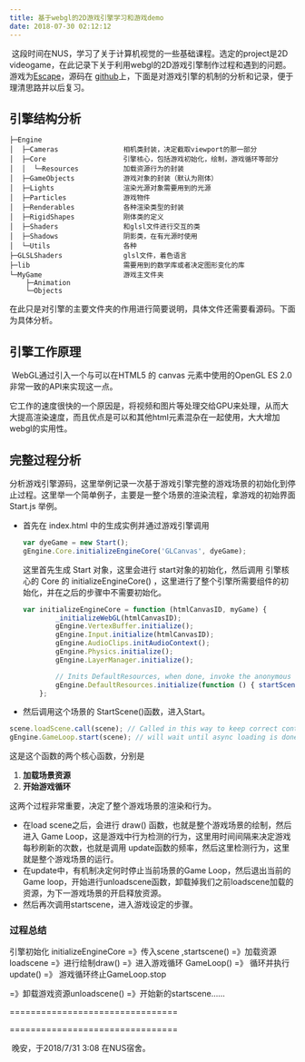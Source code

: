 ```yaml
---
title: 基于webgl的2D游戏引擎学习和游戏demo
date: 2018-07-30 02:12:12
---
```


​	这段时间在NUS，学习了关于计算机视觉的一些基础课程。选定的project是2D videogame，在此记录下关于利用webgl的2D游戏引擎制作过程和遇到的问题。游戏为[Escape](https://veeupup.github.io/Escape)，源码在 [github](https://github.com/Veeupup/Escape)上，下面是对游戏引擎的机制的分析和记录，便于理清思路并以后复习。

## 引擎结构分析

```
├─Engine				
│  ├─Cameras				相机类封装，决定截取viewport的那一部分
│  ├─Core					引擎核心，包括游戏初始化，绘制，游戏循环等部分
│  │  └─Resources			加载资源行为的封装
│  ├─GameObjects			游戏对象的封装（默认为刚体）
│  ├─Lights					渲染光源对象需要用到的光源	
│  ├─Particles				游戏物件
│  ├─Renderables			各种渲染类型的封装
│  ├─RigidShapes			刚体类的定义
│  ├─Shaders				和glsl文件进行交互的类
│  ├─Shadows				阴影类，在有光源时使用
│  └─Utils					各种
├─GLSLShaders				glsl文件，着色语言
├─lib						需要用到的数学库或者决定图形变化的库
└─MyGame					游戏主文件夹
    ├─Animation
    └─Objects
```

​	在此只是对引擎的主要文件夹的作用进行简要说明，具体文件还需要看源码。下面为具体分析。

<!-- more --> 

## 引擎工作原理

​	WebGL通过引入一个与可以在HTML5 的 canvas 元素中使用的OpenGL ES 2.0非常一致的API来实现这一点。 

​	它工作的速度很快的一个原因是，将视频和图片等处理交给GPU来处理，从而大大提高渲染速度，而且优点是可以和其他html元素混杂在一起使用，大大增加webgl的实用性。

## 完整过程分析

​	分析游戏引擎源码，这里举例记录一次基于游戏引擎完整的游戏场景的初始化到停止过程。这里举一个简单例子，主要是一整个场景的渲染流程，拿游戏的初始界面 Start.js 举例。

* 首先在 index.html 中的生成实例并通过游戏引擎调用

  ```javascript
  var dyeGame = new Start();
  gEngine.Core.initializeEngineCore('GLCanvas', dyeGame);
  ```

  这里首先生成 Start 对象，这里会进行 start对象的初始化，然后调用 引擎核心的 Core 的 initializeEngineCore() ，这里进行了整个引擎所需要组件的初始化，并在之后的步骤中不需要初始化。

  ```javascript
  var initializeEngineCore = function (htmlCanvasID, myGame) {
          _initializeWebGL(htmlCanvasID);
          gEngine.VertexBuffer.initialize();
          gEngine.Input.initialize(htmlCanvasID);
          gEngine.AudioClips.initAudioContext();
          gEngine.Physics.initialize();
          gEngine.LayerManager.initialize();
  
          // Inits DefaultResources, when done, invoke the anonymous function to call startScene(myGame).
          gEngine.DefaultResources.initialize(function () { startScene(myGame); });
      };
  ```

* 然后调用这个场景的 StartScene()函数，进入Start。

```javascript
scene.loadScene.call(scene); // Called in this way to keep correct context
gEngine.GameLoop.start(scene); // will wait until async loading is done and call scene.initialize()
```

这是这个函数的两个核心函数，分别是

1. **加载场景资源**
2. **开始游戏循环**

这两个过程非常重要，决定了整个游戏场景的渲染和行为。

* 在load scene之后，会进行 draw() 函数，也就是整个游戏场景的绘制，然后进入 Game Loop，这是游戏中行为检测的行为，这里用时间间隔来决定游戏每秒刷新的次数，也就是调用 update函数的频率，然后这里检测行为，这里就是整个游戏场景的运行。
* 在update中，有机制决定何时停止当前场景的Game Loop，然后退出当前的 Game loop，开始进行unloadscene函数，卸载掉我们之前loadscene加载的资源，为下一游戏场景的开启释放资源。
* 然后再次调用startscene，进入游戏设定的步骤。

### 过程总结

引擎初始化 initializeEngineCore =》传入scene ,startscene() =》加载资源 loadscene =》进行绘制draw() =》进入游戏循环 GameLoop() =》 循环并执行update() =》 游戏循环终止GameLoop.stop

=》卸载游戏资源unloadscene() =》开始新的startscene……



================================

================================

​	晚安，于2018/7/31  3:08 在NUS宿舍。